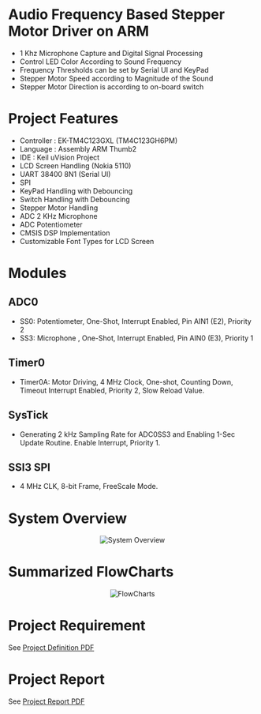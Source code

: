 # Audio Frequency Based Stepper Motor Driver on ARM
- 1 Khz Microphone Capture and Digital Signal Processing
- Control LED Color According to Sound Frequency
- Frequency Thresholds can be set by Serial UI and KeyPad
- Stepper Motor Speed according to Magnitude of the Sound
- Stepper Motor Direction is according to on-board switch

# Project Features
- Controller : EK-TM4C123GXL (TM4C123GH6PM)
- Language	 : Assembly ARM Thumb2 
- IDE 		 : Keil uVision Project
- LCD Screen Handling (Nokia 5110)
- UART 38400 8N1 (Serial UI)
- SPI
- KeyPad Handling with Debouncing
- Switch Handling with Debouncing
- Stepper Motor Handling
- ADC 2 KHz Microphone
- ADC Potentiometer
- CMSIS DSP Implementation
- Customizable Font Types for LCD Screen

# Modules

## ADC0
- SS0: Potentiometer, One-Shot, Interrupt Enabled, Pin AIN1 (E2), Priority 2
- SS3: Microphone	, One-Shot, Interrupt Enabled, Pin AIN0 (E3), Priority 1

## Timer0
- Timer0A: Motor Driving, 4 MHz Clock, One-shot, Counting Down, Timeout Interrupt Enabled, Priority 2, Slow Reload Value.

## SysTick
- Generating 2 kHz Sampling Rate for ADC0SS3 and Enabling 1-Sec Update Routine. Enable Interrupt, Priority 1. 

## SSI3 SPI
- 4 MHz CLK, 8-bit Frame, FreeScale Mode.

 
# System Overview
<p align="center">
	<picture>
		<source media="(prefers-color-scheme: dark)" srcset="https://AtaberkOKLU.github.io/Audio-Frequency-Based-Stepper-Motor-Driver-on-ARM/Docs/System.drawio_dark.png">
		<source media="(prefers-color-scheme: light)" srcset="https://AtaberkOKLU.github.io/Audio-Frequency-Based-Stepper-Motor-Driver-on-ARM/Docs/System.drawio.png">
		<img alt="System Overview" src="https://AtaberkOKLU.github.io/Audio-Frequency-Based-Stepper-Motor-Driver-on-ARM/Docs/System.drawio.png">
	</picture>
</p>

# Summarized FlowCharts
<p align="center">
	<picture>
		<source media="(prefers-color-scheme: dark)" srcset="https://AtaberkOKLU.github.io/Audio-Frequency-Based-Stepper-Motor-Driver-on-ARM/Docs/FlowChart.drawio_dark.png">
		<source media="(prefers-color-scheme: light)" srcset="https://AtaberkOKLU.github.io/Audio-Frequency-Based-Stepper-Motor-Driver-on-ARM/Docs/FlowChart.drawio.png">
		<img alt="FlowCharts" src="https://AtaberkOKLU.github.io/Audio-Frequency-Based-Stepper-Motor-Driver-on-ARM/Docs/FlowChart.drawio.png">
	</picture>
</p>

# Project Requirement
See [Project Definition PDF](https://AtaberkOKLU.github.io/Audio-Frequency-Based-Stepper-Motor-Driver-on-ARM/Docs/EE447_Project.pdf)

# Project Report
See [Project Report PDF](https://AtaberkOKLU.github.io/Audio-Frequency-Based-Stepper-Motor-Driver-on-ARM/Docs/TermProjectReport.pdf)


